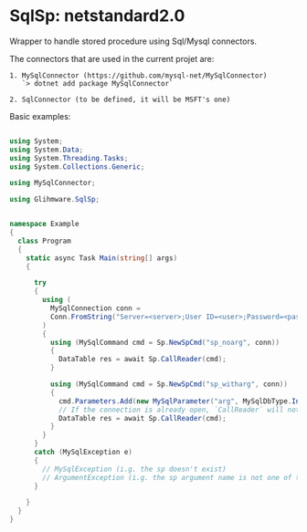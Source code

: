# SqlSp: netstandard2.0

Wrapper to handle stored procedure using Sql/Mysql connectors.

The connectors that are used in the current projet are:

    1. MySqlConnector (https://github.com/mysql-net/MySqlConnector)
       `> dotnet add package MySqlConnector`

    2. SqlConnector (to be defined, it will be MSFT's one)


Basic examples:

```C#

using System;
using System.Data;
using System.Threading.Tasks;
using System.Collections.Generic;

using MySqlConnector;

using Glihmware.SqlSp;


namespace Example
{
  class Program
  {
    static async Task Main(string[] args)
    {

      try
      {
        using (
          MySqlConnection conn =
          Conn.FromString("Server=<server>;User ID=<user>;Password=<pass>;Database=<db>")
        )
        {
          using (MySqlCommand cmd = Sp.NewSpCmd("sp_noarg", conn))
          {
            DataTable res = await Sp.CallReader(cmd);
          }

          using (MySqlCommand cmd = Sp.NewSpCmd("sp_witharg", conn))
          {
            cmd.Parameters.Add(new MySqlParameter("arg", MySqlDbType.Int32) { Value = 123 });
            // If the connection is already open, `CallReader` will not throw.
            DataTable res = await Sp.CallReader(cmd);
          }
        }
      }
      catch (MySqlException e)
      {
        // MySqlException (i.g. the sp doesn't exist)
        // ArgumentException (i.g. the sp argument name is not one of the sp arguments)
      }

    }
  }
}





```